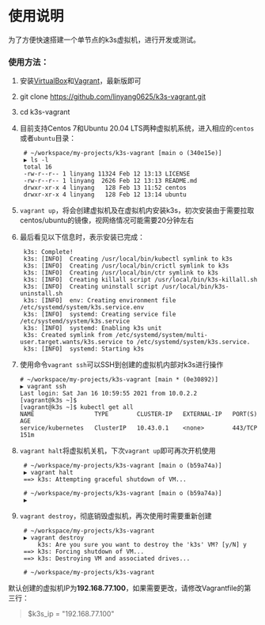 # 使用说明

为了方便快速搭建一个单节点的k3s虚拟机，进行开发或测试。

### 使用方法：
1. 安装[VirtualBox](https://www.virtualbox.org/wiki/Downloads)和[Vagrant](https://www.vagrantup.com/downloads)，最新版即可
2. git clone https://github.com/linyang0625/k3s-vagrant.git
3. cd k3s-vagrant
4. 目前支持Centos 7和Ubuntu 20.04 LTS两种虚拟机系统，进入相应的`centos`或者`ubuntu`目录：

        # ~/workspace/my-projects/k3s-vagrant [main o (340e15e)] 
        ▶ ls -l 
        total 16
        -rw-r--r-- 1 linyang 11324 Feb 12 13:13 LICENSE
        -rw-r--r-- 1 linyang  2626 Feb 12 13:13 README.md
        drwxr-xr-x 4 linyang   128 Feb 13 11:52 centos
        drwxr-xr-x 4 linyang   128 Feb 12 13:14 ubuntu
        
5. `vagrant up`，将会创建虚拟机及在虚拟机内安装k3s，初次安装由于需要拉取centos/ubuntu的镜像，视网络情况可能需要20分钟左右
6. 最后看见以下信息时，表示安装已完成：

        k3s: Complete!
        k3s: [INFO]  Creating /usr/local/bin/kubectl symlink to k3s
        k3s: [INFO]  Creating /usr/local/bin/crictl symlink to k3s
        k3s: [INFO]  Creating /usr/local/bin/ctr symlink to k3s
        k3s: [INFO]  Creating killall script /usr/local/bin/k3s-killall.sh
        k3s: [INFO]  Creating uninstall script /usr/local/bin/k3s-uninstall.sh
        k3s: [INFO]  env: Creating environment file /etc/systemd/system/k3s.service.env
        k3s: [INFO]  systemd: Creating service file /etc/systemd/system/k3s.service
        k3s: [INFO]  systemd: Enabling k3s unit
        k3s: Created symlink from /etc/systemd/system/multi-user.target.wants/k3s.service to /etc/systemd/system/k3s.service.
        k3s: [INFO]  systemd: Starting k3s


7. 使用命令`vagrant ssh`可以SSH到创建的虚拟机内部对k3s进行操作

       # ~/workspace/my-projects/k3s-vagrant [main * (0e30892)] 
       ▶ vagrant ssh 
       Last login: Sat Jan 16 10:59:55 2021 from 10.0.2.2
       [vagrant@k3s ~]$
       [vagrant@k3s ~]$ kubectl get all
       NAME                 TYPE        CLUSTER-IP   EXTERNAL-IP   PORT(S)   AGE
       service/kubernetes   ClusterIP   10.43.0.1    <none>        443/TCP   151m

8. `vagrant halt`将虚拟机关机，下次`vagrant up`即可再次开机使用

        # ~/workspace/my-projects/k3s-vagrant [main o (b59a74a)] 
        ▶ vagrant halt
        ==> k3s: Attempting graceful shutdown of VM...

        # ~/workspace/my-projects/k3s-vagrant [main o (b59a74a)] 
        ▶ 
        
9. `vagrant destroy`，彻底销毁虚拟机，再次使用时需要重新创建

        # ~/workspace/my-projects/k3s-vagrant 
        ▶ vagrant destroy
            k3s: Are you sure you want to destroy the 'k3s' VM? [y/N] y
        ==> k3s: Forcing shutdown of VM...
        ==> k3s: Destroying VM and associated drives...

        # ~/workspace/my-projects/k3s-vagrant 

默认创建的虚拟机IP为**192.168.77.100**，如果需要更改，请修改Vagrantfile的第三行：
> $k3s_ip = "192.168.77.100"
